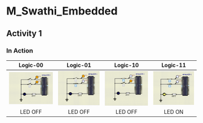 # M_Swathi_Embedded

## Activity 1

### In Action

|Logic-00|Logic-01|Logic-10|Logic-11|  
|:--:|:--:|:--:|:--:|  
|![Logic-00](simulation/Logic_00.PNG)|![Logic-01](simulation/Logic_01.PNG)|![Logic-10](simulation/Logic_10.PNG)|![Logic-11](simulation/Logic_11.PNG)|  
|LED OFF|LED OFF|LED OFF|LED ON| 
